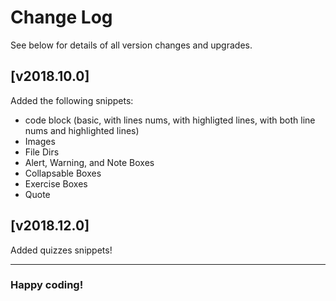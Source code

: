 # Change Log

See below for details of all version changes and upgrades.

## [v2018.10.0]

Added the following snippets:

- code block (basic, with lines nums, with highligted lines, with both line nums and highlighted lines)
- Images
- File Dirs
- Alert, Warning, and Note Boxes
- Collapsable Boxes
- Exercise Boxes
- Quote

## [v2018.12.0]

Added quizzes snippets!

---

### Happy coding!
